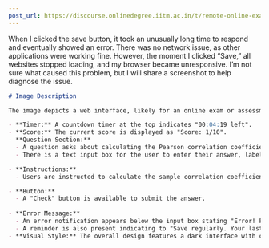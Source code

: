 ```yaml
---
post_url: https://discourse.onlinedegree.iitm.ac.in/t/remote-online-exam-tds-jan-2025/168832/82
---
```

When I clicked the save button, it took an unusually long time to respond and eventually showed an error. There was no network issue, as other applications were working fine. However, the moment I clicked “Save,” all websites stopped loading, and my browser became unresponsive. I’m not sure what caused this problem, but I will share a screenshot to help diagnose the issue.  

```markdown
# Image Description

The image depicts a web interface, likely for an online exam or assessment tool. 

- **Timer:** A countdown timer at the top indicates "00:04:19 left".
- **Score:** The current score is displayed as "Score: 1/10".
- **Question Section:** 
  - A question asks about calculating the Pearson correlation coefficient between columns A and B.
  - There is a text input box for the user to enter their answer, labeled as "Checking...".

- **Instructions:** 
  - Users are instructed to calculate the sample correlation coefficient using Python, Excel, or JavaScript, noting that there are no missing values and to provide the answer rounded to three decimal places (e.g., -0.769).

- **Button:** 
  - A "Check" button is available to submit the answer.
  
- **Error Message:** 
  - An error notification appears below the input box stating "Error! Failed to fetch. Please contact the exam team for assistance." 
  - A reminder is also present indicating to "Save regularly. Your last saved submission will be evaluated." 
- **Visual Style:** The overall design features a dark interface with contrasting text and elements.
```